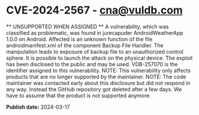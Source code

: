 # CVE-2024-2567 - cna@vuldb.com

** UNSUPPORTED WHEN ASSIGNED ** A vulnerability, which was classified as problematic, was found in jurecapuder AndroidWeatherApp 1.0.0 on Android. Affected is an unknown function of the file androidmanifest.xml of the component Backup File Handler. The manipulation leads to exposure of backup file to an unauthorized control sphere. It is possible to launch the attack on the physical device. The exploit has been disclosed to the public and may be used. VDB-257070 is the identifier assigned to this vulnerability. NOTE: This vulnerability only affects products that are no longer supported by the maintainer. NOTE: The code maintainer was contacted early about this disclosure but did not respond in any way. Instead the GitHub repository got deleted after a few days. We have to assume that the product is not supported anymore.

**Publish date:** 2024-03-17
